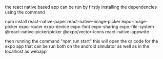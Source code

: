 the react native based app can be run by firstly installing the dependencies using the command 

npm install react-native-paper react-native-image-picker expo-image-picker expo-router expo-device expo-font expo-sharing expo-file-system @react-native-picker/picker @expo/vector-icons react-native-appwrite

then running the command "npm run start" this will open the qr code for the expo app that can be run both on the android simulator as well as in the localhost as webapp

